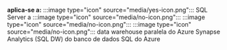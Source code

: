 <Token>**aplica-se a:** :::image type="icon" source="media/yes-icon.png"::: SQL Server a :::image type="icon" source="media/no-icon.png"::: :::image type="icon" source="media/no-icon.png"::: :::image type="icon" source="media/no-icon.png"::: data warehouse paralela do Azure Synapse Analytics (SQL DW) do banco de dados SQL do Azure </Token>
